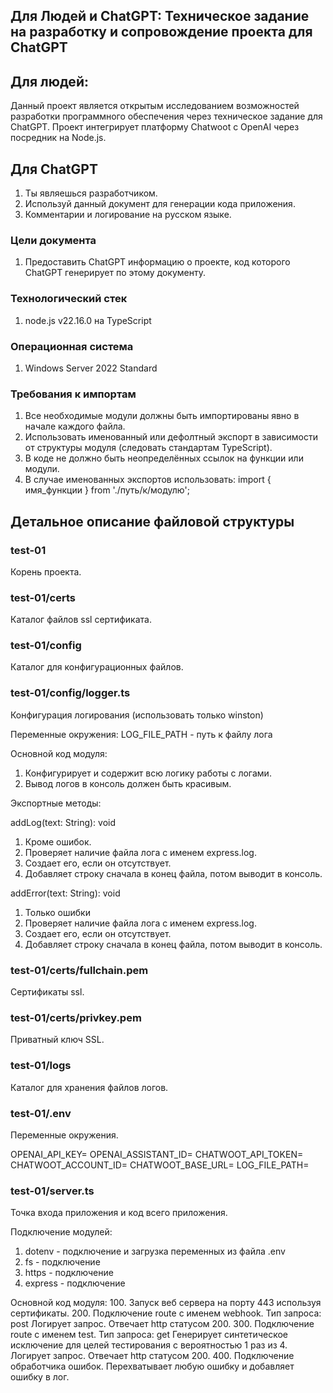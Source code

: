 ## Для Людей и ChatGPT: Техническое задание на разработку и сопровождение проекта для ChatGPT

## Для людей:
Данный проект является открытым исследованием возможностей разработки программного обеспечения через техническое задание для ChatGPT. Проект интегрирует платформу Chatwoot с OpenAI через посредник на Node.js.

## Для ChatGPT
1. Ты являешься разработчиком.
2. Используй данный документ для генерации кода приложения. 
3. Комментарии и логирование на русском языке.

### Цели документа 
1. Предоставить ChatGPT информацию о проекте, код которого ChatGPT генерирует по этому документу. 

### Технологический стек
1. node.js v22.16.0 на TypeScript

### Операционная система
1. Windows Server 2022 Standard

### Требования к импортам
1. Все необходимые модули должны быть импортированы явно в начале каждого файла.
2. Использовать именованный или дефолтный экспорт в зависимости от структуры модуля (следовать стандартам TypeScript).
3. В коде не должно быть неопределённых ссылок на функции или модули.
4. В случае именованных экспортов использовать:
   import { имя_функции } from './путь/к/модулю';

## Детальное описание файловой структуры

### test-01
Корень проекта.

### test-01/certs
Каталог файлов ssl сертификата.

### test-01/config
Каталог для конфигурационных файлов.

### test-01/config/logger.ts
Конфигурация логирования (использовать только winston)

Переменные окружения:
LOG_FILE_PATH - путь к файлу лога

Основной код модуля:
1. Конфигурирует и содержит всю логику работы с логами.
2. Вывод логов в консоль должен быть красивым.

Экспортные методы:

addLog(text: String): void
1. Кроме ошибок.
2. Проверяет наличие файла лога с именем express.log.
3. Создает его, если он отсутствует.
4. Добавляет строку сначала в конец файла, потом выводит в консоль.

addError(text: String): void
1. Только ошибки
2. Проверяет наличие файла лога с именем express.log.
3. Создает его, если он отсутствует.
4. Добавляет строку сначала в конец файла, потом выводит в консоль.

### test-01/certs/fullchain.pem
Сертификаты ssl.

### test-01/certs/privkey.pem
Приватный ключ SSL.

### test-01/logs
Каталог для хранения файлов логов.

### test-01/.env
Переменные окружения.

OPENAI_API_KEY=
OPENAI_ASSISTANT_ID=
CHATWOOT_API_TOKEN=
CHATWOOT_ACCOUNT_ID=
CHATWOOT_BASE_URL=
LOG_FILE_PATH=

### test-01/server.ts
Точка входа приложения и код всего приложения.

Подключение модулей:
1. dotenv - подключение и загрузка переменных из файла .env
2. fs - подключение
3. https - подключение
4. express - подключение

Основной код модуля:
100. Запуск веб сервера на порту 443 используя сертификаты.
200. Подключение route с именем webhook.
Тип запроса: post
Логирует запрос.
Отвечает http статусом 200.
300. Подключение route с именем test. 
Тип запроса: get
Генерирует синтетическое исключение для целей тестирования с вероятностью 1 раз из 4.
Логирует запрос.
Отвечает http статусом 200.
400. Подключение обработчика ошибок.
Перехватывает любую ошибку и добавляет ошибку в лог.

